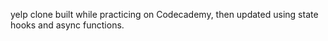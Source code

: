 yelp clone built while practicing on Codecademy, then updated using state hooks and async functions.